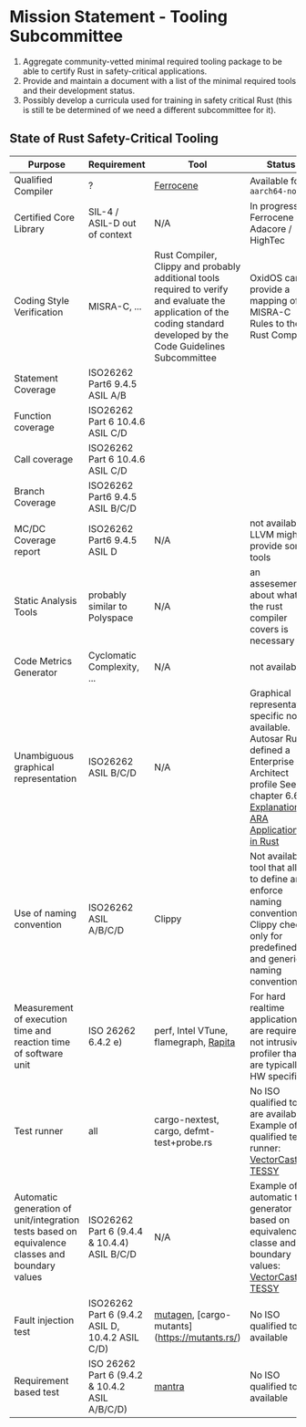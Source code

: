 # Mission Statement - Tooling Subcommittee

1. Aggregate community-vetted minimal required tooling package to be able to certify Rust in safety-critical applications.
2. Provide and maintain a document with a list of the minimal required tools and their development status.
3. Possibly develop a curricula used for training in safety critical Rust (this is still te be determined of we need a different subcommittee for it).

## State of Rust Safety-Critical Tooling

| Purpose | Requirement | Tool | Status |
|---------|-------------|------|--------|
| Qualified Compiler | ? | [Ferrocene](https://ferrocene.dev/en/) | Available for `aarch64-nostd` |
| Certified Core Library | SIL-4 / ASIL-D out of context | N/A | In progress by Ferrocene / Adacore / HighTec |
| Coding Style Verification | MISRA-C, ... | Rust Compiler, Clippy and probably additional tools required to verify and evaluate the application of the coding standard developed by the Code Guidelines Subcommittee | OxidOS can provide a mapping of MISRA-C Rules to the Rust Compiler |
|Statement Coverage| ISO26262 Part6 9.4.5 ASIL A/B | | |
|Function coverage| ISO26262 Part 6 10.4.6 ASIL C/D | | |
|Call coverage| ISO26262 Part 6 10.4.6 ASIL C/D | | |
|Branch Coverage | ISO26262 Part6 9.4.5 ASIL B/C/D | | | 
| MC/DC Coverage report | ISO26262 Part6 9.4.5 ASIL D | N/A | not available - LLVM might provide some tools |
| Static Analysis Tools | probably similar to Polyspace | N/A | an assesement about what the rust compiler covers is necessary |
| Code Metrics Generator | Cyclomatic Complexity, ... | N/A | not available |
|Unambiguous graphical representation|ISO26262 ASIL B/C/D | N/A | Graphical representation specific not available. Autosar Rust defined a Enterprise Architect profile See chapter 6.6 of [Explanation of ARA Applications in Rust](https://www.autosar.org/fileadmin/standards/R23-11/AP/AUTOSAR_AP_EXP_ARARustApplications.pdf)|
|Use of naming convention| ISO26262 ASIL A/B/C/D | Clippy | Not available tool that allow to define and enforce naming convention. Clippy check only for predefined and generic naming convention |
|Measurement of execution time and reaction time of software unit| ISO 26262 6.4.2 e) | perf, Intel VTune, flamegraph, [Rapita](https://www.adacore.com/press/rapita-systems-showcases-adacores-gnat-pro-for-rust-at-hisc) |  For hard realtime application are required not intrusive profiler that are typically HW specific |
| Test runner | all | cargo-nextest, cargo, defmt-test+probe.rs | No ISO qualified tool are available. Example of qualified test runner: [VectorCast](https://www.vector.com/us/en/products/products-a-z/software/vectorcast/?gad_source=1&gclid=EAIaIQobChMIyMKCgvn3igMVM0-RBR1s9BOkEAAYASAAEgJM2_D_BwE#c336977),  [TESSY](https://www.razorcat.com/en/product-tessy.html)|
| Automatic generation of unit/integration tests based on equivalence classes and boundary values | ISO26262 Part 6 (9.4.4 & 10.4.4) ASIL B/C/D | N/A | Example of automatic test generator based on equivalence classe and boundary values: [VectorCast](https://www.vector.com/us/en/products/products-a-z/software/vectorcast/?gad_source=1&gclid=EAIaIQobChMIyMKCgvn3igMVM0-RBR1s9BOkEAAYASAAEgJM2_D_BwE#c336977),  [TESSY](https://www.razorcat.com/en/product-tessy.html) |
Fault injection test | ISO26262 Part 6 (9.4.2 ASIL D, 10.4.2 ASIL C/D) | [mutagen](https://github.com/llogiq/mutagen), [cargo-mutants] (https://mutants.rs/) | No ISO qualified tools available |
Requirement based test | ISO 26262 Part 6 (9.4.2 & 10.4.2 ASIL A/B/C/D) | [mantra](https://crates.io/crates/mantra) | No ISO qualified tool available |




